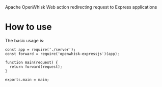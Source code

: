 Apache OpenWhisk Web action redirecting request to Express applications

How to use
==========

The basic usage is:

```
const app = require('./server');
const forward = require('openwhisk-expressjs')(app);

function main(request) {
  return forward(request);
}

exports.main = main;
```
